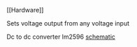 [[Hardware]]

Sets voltage output from any voltage input

Dc to dc converter lm2596  [schematic](https://somanytech.com/ic-lm2596-dc-to-dc-buck-converter-module-datasheet-schematic/)
